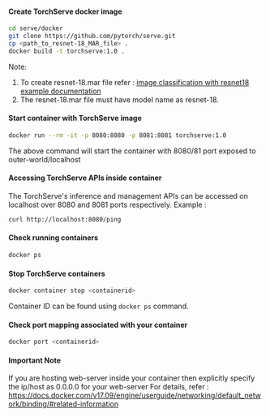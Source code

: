 #### Create TorchServe docker image

```bash
cd serve/docker
git clone https://github.com/pytorch/serve.git
cp <path_to_resnet-18_MAR_file> .
docker build -t torchserve:1.0 .
```

Note:
1) To create resnet-18.mar file refer : [image classification with resnet18 example documentation](../examples/image_classifier/resnet_18)
2) The resnet-18.mar file must have model name as resnet-18.

#### Start container with TorchServe image

```bash
docker run --rm -it -p 8080:8080 -p 8081:8081 torchserve:1.0
```

The above command will start the container with 8080/81 port exposed to outer-world/localhost

#### Accessing TorchServe APIs inside container

The TorchServe's inference and management APIs can be accessed on localhost over 8080 and 8081 ports respectively. Example :

```bash
curl http://localhost:8080/ping
```

#### Check running containers

```bash
docker ps
```

#### Stop TorchServe containers

```bash
docker container stop <containerid>
```

Container ID can be found using `docker ps` command.

#### Check port mapping associated with your container

```bash
docker port <containerid>
```

#### Important Note

If you are hosting web-server inside your container then explicitly specify the ip/host as 0.0.0.0 for your web-server
For details, refer : https://docs.docker.com/v17.09/engine/userguide/networking/default_network/binding/#related-information
